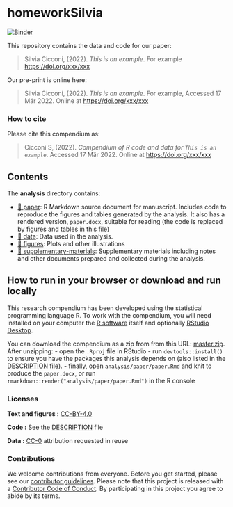 
<!-- README.md is generated from README.Rmd. Please edit that file -->

# homeworkSilvia

[![Binder](https://mybinder.org/badge_logo.svg)](https://mybinder.org/v2/gh/silcic/homeworkSilvia/master?urlpath=rstudio)

This repository contains the data and code for our paper:

> Silvia Cicconi, (2022). *This is an example*. For example
> <https://doi.org/xxx/xxx>

Our pre-print is online here:

> Silvia Cicconi, (2022). *This is an example*. For example, Accessed 17
> Mär 2022. Online at <https://doi.org/xxx/xxx>

### How to cite

Please cite this compendium as:

> Cicconi S, (2022). *Compendium of R code and data for
> `This is an example`*. Accessed 17 Mär 2022. Online at
> <https://doi.org/xxx/xxx>

## Contents

The **analysis** directory contains:

-   [:file_folder: paper](/analysis/paper): R Markdown source document
    for manuscript. Includes code to reproduce the figures and tables
    generated by the analysis. It also has a rendered version,
    `paper.docx`, suitable for reading (the code is replaced by figures
    and tables in this file)
-   [:file_folder: data](/analysis/data): Data used in the analysis.
-   [:file_folder: figures](/analysis/figures): Plots and other
    illustrations
-   [:file_folder:
    supplementary-materials](/analysis/supplementary-materials):
    Supplementary materials including notes and other documents prepared
    and collected during the analysis.

## How to run in your browser or download and run locally

This research compendium has been developed using the statistical
programming language R. To work with the compendium, you will need
installed on your computer the [R
software](https://cloud.r-project.org/) itself and optionally [RStudio
Desktop](https://rstudio.com/products/rstudio/download/).

You can download the compendium as a zip from from this URL:
[master.zip](/archive/master.zip). After unzipping: - open the `.Rproj`
file in RStudio - run `devtools::install()` to ensure you have the
packages this analysis depends on (also listed in the
[DESCRIPTION](/DESCRIPTION) file). - finally, open
`analysis/paper/paper.Rmd` and knit to produce the `paper.docx`, or run
`rmarkdown::render("analysis/paper/paper.Rmd")` in the R console

### Licenses

**Text and figures :**
[CC-BY-4.0](http://creativecommons.org/licenses/by/4.0/)

**Code :** See the [DESCRIPTION](DESCRIPTION) file

**Data :** [CC-0](http://creativecommons.org/publicdomain/zero/1.0/)
attribution requested in reuse

### Contributions

We welcome contributions from everyone. Before you get started, please
see our [contributor guidelines](CONTRIBUTING.md). Please note that this
project is released with a [Contributor Code of Conduct](CONDUCT.md). By
participating in this project you agree to abide by its terms.

